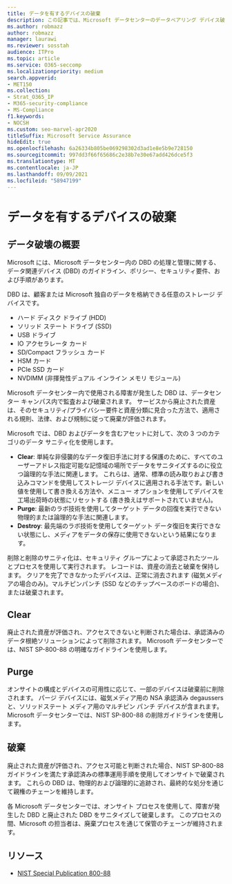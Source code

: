 ```yaml
---
title: データを有するデバイスの破棄
description: この記事では、Microsoft データセンターのデータベアリング デバイス破棄プロセスの概要について説明します。
ms.author: robmazz
author: robmazz
manager: laurawi
ms.reviewer: sosstah
audience: ITPro
ms.topic: article
ms.service: O365-seccomp
ms.localizationpriority: medium
search.appverid:
- MET150
ms.collection:
- Strat_O365_IP
- M365-security-compliance
- MS-Compliance
f1.keywords:
- NOCSH
ms.custom: seo-marvel-apr2020
titleSuffix: Microsoft Service Assurance
hideEdit: true
ms.openlocfilehash: 6a26334b805be069298302d3ad1e8e5b9e728150
ms.sourcegitcommit: 997dd3f66f65686c2e38b7e30e67add426dce5f3
ms.translationtype: MT
ms.contentlocale: ja-JP
ms.lasthandoff: 09/09/2021
ms.locfileid: "58947199"
---
```

# <a name="data-bearing-device-destruction"></a>データを有するデバイスの破棄

## <a name="data-destruction-overview"></a>データ破壊の概要

Microsoft には、Microsoft データセンター内の DBD の処理と管理に関する、データ関連デバイス (DBD) のガイドライン、ポリシー、セキュリティ要件、および手順があります。

DBD は、顧客または Microsoft 独自のデータを格納できる任意のストレージ デバイスです。

- ハード ディスク ドライブ (HDD)
- ソリッド ステート ドライブ (SSD)
- USB ドライブ
- IO アクセラレータ カード
- SD/Compact フラッシュ カード
- HSM カード
- PCIe SSD カード
- NVDIMM (非揮発性デュアル インライン メモリ モジュール)

Microsoft データセンター内で使用される障害が発生した DBD は、データセンター キャンパス内で監査および破棄されます。 サービスから廃止された資産は、そのセキュリティ/プライバシー要件と資産分類に見合った方法で、適用される規則、法律、および規制に従って廃棄が評価されます。

Microsoft では、DBD およびデータを含むアセットに対して、次の 3 つのカテゴリのデータ サニティ化を使用します。

- **Clear**: 単純な非侵襲的なデータ復旧手法に対する保護のために、すべてのユーザーアドレス指定可能な記憶域の場所でデータをサニタイズするのに役立つ論理的な手法に関連します。 これらは、通常、標準の読み取りおよび書き込みコマンドを使用してストレージ デバイスに適用される手法です。新しい値を使用して書き換える方法や、メニュー オプションを使用してデバイスを工場出荷時の状態にリセットする (書き換えはサポートされていません)。
- **Purge**: 最新のラボ技術を使用してターゲット データの回復を実行できない物理的または論理的な手法に関連します。
- **Destroy**: 最先端のラボ技術を使用してターゲット データ復旧を実行できない状態にし、メディアをデータの保存に使用できないという結果になります。

削除と削除のサニティ化は、セキュリティ グループによって承認されたツールとプロセスを使用して実行されます。 レコードは、資産の消去と破棄を保持します。 クリアを完了できなかったデバイスは、正常に消去されます (磁気メディアの場合のみ)。マルチピンパンチ (SSD などのチップベースのボードの場合)、または破棄されます。

## <a name="clear"></a>Clear

廃止された資産が評価され、アクセスできないと判断された場合は、承認済みのデータ根絶ソリューションによって削除されます。 Microsoft データセンターでは、NIST SP-800-88 の明確なガイドラインを使用します。

## <a name="purge"></a>Purge

オンサイトの構成とデバイスの可用性に応じて、一部のデバイスは破棄前に削除されます。 パージ デバイスには、磁気メディア用の NSA 承認済み degaussers と、ソリッドステート メディア用のマルチピン パンチ デバイスが含まれます。 Microsoft データセンターでは、NIST SP-800-88 の削除ガイドラインを使用します。

## <a name="destroy"></a>破棄

廃止された資産が評価され、アクセス可能と判断された場合、NIST SP-800-88 ガイドラインを満たす承認済みの標準運用手順を使用してオンサイトで破棄されます。 これらの DBD は、物理的および論理的に追跡され、最終的な処分を通じて親権のチェーンを維持します。

各 Microsoft データセンターでは、オンサイト プロセスを使用して、障害が発生した DBD と廃止された DBD をサニタイズして破棄します。 このプロセスの間、Microsoft の担当者は、廃棄プロセスを通じて保管のチェーンが維持されます。

## <a name="resources"></a>リソース

- [NIST Special Publication 800-88](https://nvlpubs.nist.gov/nistpubs/SpecialPublications/NIST.SP.800-88r1.pdf)
